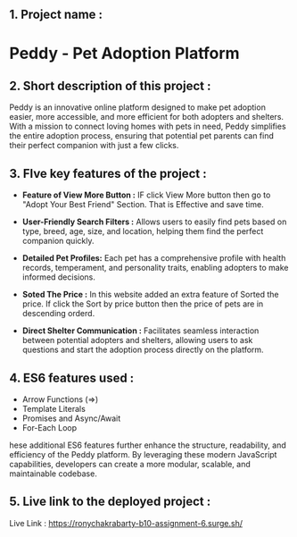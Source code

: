 
## 1. Project name :
# Peddy - Pet Adoption Platform

## 2. Short description of this project :

Peddy is an innovative online platform designed to make pet adoption easier, more accessible, and more efficient for both adopters and shelters. With a mission to connect loving homes with pets in need, Peddy simplifies the entire adoption process, ensuring that potential pet parents can find their perfect companion with just a few clicks.

## 3. FIve key features of the project :

* **Feature of View More Button :** IF click View More button then go to "Adopt Your Best Friend" Section. That is Effective and save time.
* **User-Friendly Search Filters :** Allows users to easily find pets based on type, breed, age, size, and location, helping them find the perfect companion quickly.

* **Detailed Pet Profiles:** Each pet has a comprehensive profile with health records, temperament, and personality traits, enabling adopters to make informed decisions.

* **Soted The Price :** In this website added an extra feature of Sorted the price. If click the Sort by price button then the price of pets are in descending orderd.

* **Direct Shelter Communication :** Facilitates seamless interaction between potential adopters and shelters, allowing users to ask questions and start the adoption process directly on the platform.

## 4. ES6 features used :

* Arrow Functions (=>)
* Template Literals
* Promises and Async/Await
* For-Each Loop

hese additional ES6 features further enhance the structure, readability, and efficiency of the Peddy platform. By leveraging these modern JavaScript capabilities, developers can create a more modular, scalable, and maintainable codebase.


## 5. Live link to the deployed project :

Live Link : https://ronychakrabarty-b10-assignment-6.surge.sh/